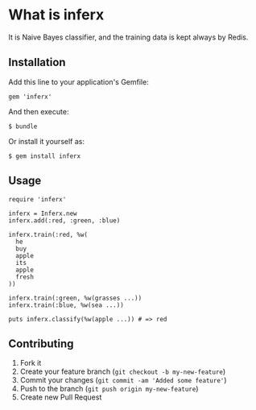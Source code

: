 What is inferx
==============

It is Naive Bayes classifier, and the training data is kept always by Redis.

Installation
------------

Add this line to your application's Gemfile:

    gem 'inferx'

And then execute:

    $ bundle

Or install it yourself as:

    $ gem install inferx

Usage
-----

    require 'inferx'

    inferx = Inferx.new
    inferx.add(:red, :green, :blue)

    inferx.train(:red, %w(
      he
      buy
      apple
      its
      apple
      fresh
    ))

    inferx.train(:green, %w(grasses ...))
    inferx.train(:blue, %w(sea ...))

    puts inferx.classify(%w(apple ...)) # => red

Contributing
------------

1. Fork it
2. Create your feature branch (`git checkout -b my-new-feature`)
3. Commit your changes (`git commit -am 'Added some feature'`)
4. Push to the branch (`git push origin my-new-feature`)
5. Create new Pull Request
